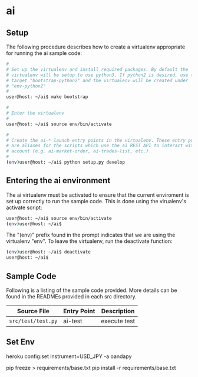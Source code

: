 # ai

## Setup

The following procedure describes how to create a virtualenv appropriate for
running the ai sample code:

```bash
#
# Set up the virtualenv and install required packages. By default the
# virtualenv will be setup to use python3. If python2 is desired, use the make
# target "bootstrap-python2" and the virtualenv will be created under
# "env-python2"
#
user@host: ~/ai$ make bootstrap

#
# Enter the virtualenv
#
user@host: ~/ai$ source env/bin/activate

#
# Create the ai-* launch entry points in the virtualenv. These entry points
# are aliases for the scripts which use the ai REST API to interact with an
# account (e.g. ai-market-order, ai-trades-list, etc.)
#
(env)user@host: ~/ai$ python setup.py develop
```

## Entering the ai environment

The ai virtualenv must be activated to ensure that the current
enviroment is set up correctly to run the sample code. This is done using the
virualenv's activate script:

```bash
user@host: ~/ai$ source env/bin/activate
(env)user@host: ~/ai$
```

The "(env)" prefix found in the prompt indicates that we are using the
virtualenv "env".  To leave the virtualenv, run the deactivate function:

```bash
(env)user@host: ~/ai$ deactivate
user@host: ~/ai$ 
```

## Sample Code

Following is a listing of the sample code provided. More details can be found
in the READMEs provided in each src directory.

| Source File | Entry Point | Description |
| ----------- | ----------- | ----------- |
| `src/test/test.py` | ai-test | execute test |

## Set Env

heroku config:set instrument=USD_JPY -a oandapy

pip freeze > requirements/base.txt
pip install -r requirements/base.txt